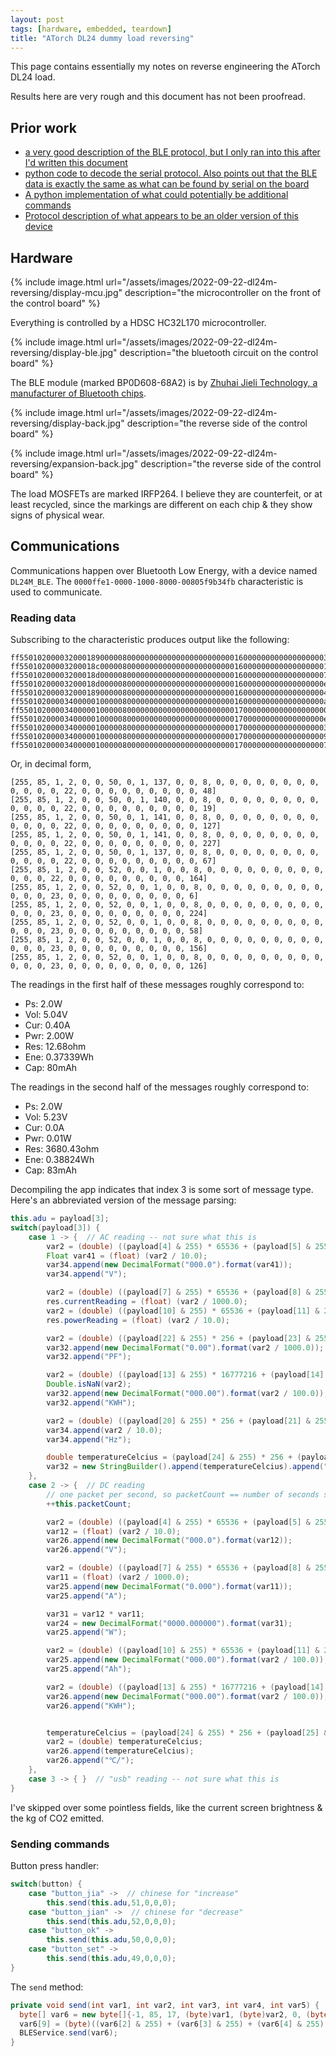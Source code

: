 ```yaml
---
layout: post
tags: [hardware, embedded, teardown]
title: "ATorch DL24 dummy load reversing"
---
```


This page contains essentially my notes on reverse engineering the ATorch DL24 load.

Results here are very rough and this document has not been proofread.

## Prior work

- [a very good description of the BLE protocol, but I only ran into this after I'd
  written this document](https://auto-scripting.com/2020/05/03/atorch-dl24-hack-1/)
- [python code to decode the serial protocol. Also points out that the BLE data is
  exactly the same as what can be found by serial on the board](https://www.ordinoscope.net/index.php/Electronique/Hardware/Outils/Atorch/DL24P)
- [A python implementation of what could potentially be additional commands](https://github.com/dimas/DL24-python)
- [Protocol description of what appears to be an older version of this device](https://github.com/misdoro/Electronic_load_px100/blob/master/protocol_PX-100_2_70.md)

## Hardware

{% include image.html
  url="/assets/images/2022-09-22-dl24m-reversing/display-mcu.jpg"
  description="the microcontroller on the front of the control board" %}

Everything is controlled by a HDSC HC32L170 microcontroller.

{% include image.html
  url="/assets/images/2022-09-22-dl24m-reversing/display-ble.jpg"
  description="the bluetooth circuit on the control board" %}

The BLE module (marked BP0D608-68A2) is by [Zhuhai Jieli Technology, a manufacturer
of Bluetooth chips](https://electronics.stackexchange.com/a/367360/35534).

{% include image.html
  url="/assets/images/2022-09-22-dl24m-reversing/display-back.jpg"
  description="the reverse side of the control board" %}

{% include image.html
  url="/assets/images/2022-09-22-dl24m-reversing/expansion-back.jpg"
  description="the reverse side of the control board" %}

The load MOSFETs are marked IRFP264. I believe they are counterfeit, or at least
recycled, since the markings are different on each chip & they show signs of
physical wear.

## Communications

Communications happen over Bluetooth Low Energy, with a device named
`DL24M_BLE`. The `0000ffe1-0000-1000-8000-00805f9b34fb` characteristic is used
to communicate.

### Reading data

Subscribing to the characteristic produces output like the following:

```
ff5501020000320001890000080000000000000000000000001600000000000000000030
ff55010200003200018c0000080000000000000000000000001600000000000000000013
ff55010200003200018d000008000000000000000000000000160000000000000000007f
ff55010200003200018d00000800000000000000000000000016000000000000000000e3
ff5501020000320001890000080000000000000000000000001600000000000000000043
ff55010200003400000100000800000000000000000000000016000000000000000000a4
ff5501020000340000010000080000000000000000000000001700000000000000000006
ff55010200003400000100000800000000000000000000000017000000000000000000e0
ff550102000034000001000008000000000000000000000000170000000000000000003a
ff550102000034000001000008000000000000000000000000170000000000000000009c
ff550102000034000001000008000000000000000000000000170000000000000000007e
```

Or, in decimal form,

```
[255, 85, 1, 2, 0, 0, 50, 0, 1, 137, 0, 0, 8, 0, 0, 0, 0, 0, 0, 0, 0, 0, 0, 0, 0, 22, 0, 0, 0, 0, 0, 0, 0, 0, 0, 48]
[255, 85, 1, 2, 0, 0, 50, 0, 1, 140, 0, 0, 8, 0, 0, 0, 0, 0, 0, 0, 0, 0, 0, 0, 0, 22, 0, 0, 0, 0, 0, 0, 0, 0, 0, 19]
[255, 85, 1, 2, 0, 0, 50, 0, 1, 141, 0, 0, 8, 0, 0, 0, 0, 0, 0, 0, 0, 0, 0, 0, 0, 22, 0, 0, 0, 0, 0, 0, 0, 0, 0, 127]
[255, 85, 1, 2, 0, 0, 50, 0, 1, 141, 0, 0, 8, 0, 0, 0, 0, 0, 0, 0, 0, 0, 0, 0, 0, 22, 0, 0, 0, 0, 0, 0, 0, 0, 0, 227]
[255, 85, 1, 2, 0, 0, 50, 0, 1, 137, 0, 0, 8, 0, 0, 0, 0, 0, 0, 0, 0, 0, 0, 0, 0, 22, 0, 0, 0, 0, 0, 0, 0, 0, 0, 67]
[255, 85, 1, 2, 0, 0, 52, 0, 0, 1, 0, 0, 8, 0, 0, 0, 0, 0, 0, 0, 0, 0, 0, 0, 0, 22, 0, 0, 0, 0, 0, 0, 0, 0, 0, 164]
[255, 85, 1, 2, 0, 0, 52, 0, 0, 1, 0, 0, 8, 0, 0, 0, 0, 0, 0, 0, 0, 0, 0, 0, 0, 23, 0, 0, 0, 0, 0, 0, 0, 0, 0, 6]
[255, 85, 1, 2, 0, 0, 52, 0, 0, 1, 0, 0, 8, 0, 0, 0, 0, 0, 0, 0, 0, 0, 0, 0, 0, 23, 0, 0, 0, 0, 0, 0, 0, 0, 0, 224]
[255, 85, 1, 2, 0, 0, 52, 0, 0, 1, 0, 0, 8, 0, 0, 0, 0, 0, 0, 0, 0, 0, 0, 0, 0, 23, 0, 0, 0, 0, 0, 0, 0, 0, 0, 58]
[255, 85, 1, 2, 0, 0, 52, 0, 0, 1, 0, 0, 8, 0, 0, 0, 0, 0, 0, 0, 0, 0, 0, 0, 0, 23, 0, 0, 0, 0, 0, 0, 0, 0, 0, 156]
[255, 85, 1, 2, 0, 0, 52, 0, 0, 1, 0, 0, 8, 0, 0, 0, 0, 0, 0, 0, 0, 0, 0, 0, 0, 23, 0, 0, 0, 0, 0, 0, 0, 0, 0, 126]
```


The readings in the first half of these messages roughly correspond to:

- Ps: 2.0W
- Vol: 5.04V
- Cur: 0.40A
- Pwr: 2.00W
- Res: 12.68ohm
- Ene: 0.37339Wh
- Cap: 80mAh

The readings in the second half of the messages roughly correspond to:

- Ps: 2.0W
- Vol: 5.23V
- Cur: 0.0A
- Pwr: 0.01W
- Res: 3680.43ohm
- Ene: 0.38824Wh
- Cap: 83mAh

Decompiling the app indicates that index 3 is some sort of message type. Here's an
abbreviated version of the message parsing:

```java
this.adu = payload[3];
switch(payload[3]) {
    case 1 -> {  // AC reading -- not sure what this is
        var2 = (double) ((payload[4] & 255) * 65536 + (payload[5] & 255) * 256 + (payload[6] & 255));
        Float var41 = (float) (var2 / 10.0);
        var34.append(new DecimalFormat("000.0").format(var41));
        var34.append("V");

        var2 = (double) ((payload[7] & 255) * 65536 + (payload[8] & 255) * 256 + (payload[9] & 255));
        res.currentReading = (float) (var2 / 1000.0);
        var2 = (double) ((payload[10] & 255) * 65536 + (payload[11] & 255) * 256 + (payload[12] & 255));
        res.powerReading = (float) (var2 / 10.0);

        var2 = (double) ((payload[22] & 255) * 256 + (payload[23] & 255));
        var32.append(new DecimalFormat("0.00").format(var2 / 1000.0));
        var32.append("PF");

        var2 = (double) ((payload[13] & 255) * 16777216 + (payload[14] & 255) * 65536 + (payload[15] & 255) * 256 + (payload[16] & 255));
        Double.isNaN(var2);
        var32.append(new DecimalFormat("000.00").format(var2 / 100.0));
        var32.append("KWH");

        var2 = (double) ((payload[20] & 255) * 256 + (payload[21] & 255));
        var34.append(var2 / 10.0);
        var34.append("Hz");

        double temperatureCelcius = (payload[24] & 255) * 256 + (payload[25] & 255);
        var32 = new StringBuilder().append(temperatureCelcius).append("℃/");
    },
    case 2 -> {  // DC reading
        // one packet per second, so packetCount == number of seconds since we started listening
        ++this.packetCount;

        var2 = (double) ((payload[4] & 255) * 65536 + (payload[5] & 255) * 256 + (payload[6] & 255));
        var12 = (float) (var2 / 10.0);
        var26.append(new DecimalFormat("000.0").format(var12));
        var26.append("V");

        var2 = (double) ((payload[7] & 255) * 65536 + (payload[8] & 255) * 256 + (payload[9] & 255));
        var11 = (float) (var2 / 1000.0);
        var25.append(new DecimalFormat("0.000").format(var11));
        var25.append("A");

        var31 = var12 * var11;
        var24 = new DecimalFormat("0000.000000").format(var31);
        var25.append("W");

        var2 = (double) ((payload[10] & 255) * 65536 + (payload[11] & 255) * 256 + (payload[12] & 255));
        var25.append(new DecimalFormat("000.00").format(var2 / 100.0));
        var25.append("Ah");

        var2 = (double) ((payload[13] & 255) * 16777216 + (payload[14] & 255) * 65536 + (payload[15] & 255) * 256 + (payload[16] & 255));
        var26.append(new DecimalFormat("000.00").format(var2 / 100.0));
        var26.append("KWH");


        temperatureCelcius = (payload[24] & 255) * 256 + (payload[25] & 255);
        var2 = (double) temperatureCelcius;
        var26.append(temperatureCelcius);
        var26.append("℃/");
    },
    case 3 -> { }  // "usb" reading -- not sure what this is
}
```

I've skipped over some pointless fields, like the current screen brightness & the
kg of CO2 emitted.

### Sending commands

Button press handler:

```java
switch(button) {
    case "button_jia" ->  // chinese for "increase"
        this.send(this.adu,51,0,0,0);
    case "button_jian" ->  // chinese for "decrease"
        this.send(this.adu,52,0,0,0);
    case "button_ok" ->
        this.send(this.adu,50,0,0,0);
    case "button_set" ->
        this.send(this.adu,49,0,0,0);
}
```

The `send` method:

```java
private void send(int var1, int var2, int var3, int var4, int var5) {
  byte[] var6 = new byte[]{-1, 85, 17, (byte)var1, (byte)var2, 0, (byte)var3, (byte)var4, (byte)var5, 0};
  var6[9] = (byte)((var6[2] & 255) + (var6[3] & 255) + (var6[4] & 255) + (var6[5] & 255) + (var6[6] & 255) + (var6[7] & 255) + (var6[8] & 255) ^ 68);
  BLEService.send(var6);
}
```
